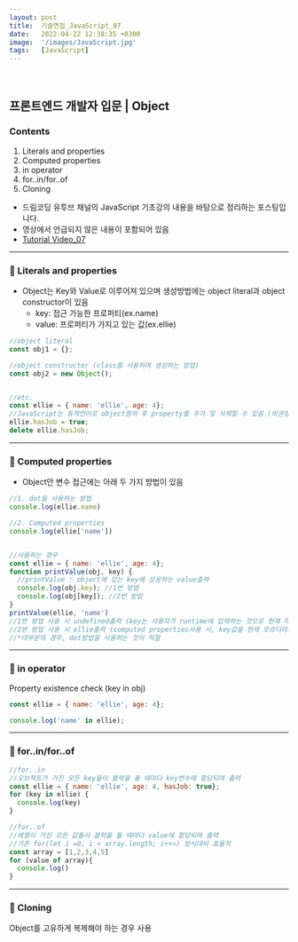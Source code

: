 ```yaml
---
layout: post
title:  기술면접_JavaScript_07
date:   2022-04-22 12:38:35 +0300
image:  '/images/JavaScript.jpg'
tags:   [JavaScript]
---
```

<br/>

## 프론트엔드 개발자 입문 | Object<br/>

### Contents <br/>
1. Literals and properties<br/>
2. Computed properties<br/>
3. in operator<br/>
4. for..in/for..of<br/>
5. Cloning<br/>

* 드림코딩 유투브 채널의 JavaScript 기초강의 내용을 바탕으로 정리하는 포스팅입니다. <br/>
* 영상에서 언급되지 않은 내용이 포함되어 있음<br/>
* [Tutorial Video_07](https://www.youtube.com/watch?v=1Lbr29tzAA8&list=PLv2d7VI9OotTVOL4QmPfvJWPJvkmv6h-2&index=7)<br/>

___

### :bell: Literals and properties <br/>
- Object는 Key와 Value로 이루어져 있으며 생성방법에는 object literal과 object constructor이 있음<br/>
  - key: 접근 가능한 프로퍼티(ex.name)<br/>
  - value: 프로퍼티가 가지고 있는 값(ex.ellie)<br/>

```javascript
//object literal
const obj1 = {};

//object constructor (class를 사용하며 생성하는 방법)
const obj2 = new Object();


//etc. 
const ellie = { name: 'ellie', age: 4};
//JavaScript는 동적언어로 object정의 후 property를 추가 및 삭제할 수 있음 (비권장)
ellie.hasJob = true; 
delete ellie.hasJob; 

```

___

### :bell: Computed properties <br/>
- Object안 변수 접근에는 아래 두 가지 방법이 있음

```javascript
//1. dot을 사용하는 방법
console.log(ellie.name)

//2. Computed properties
console.log(ellie['name'])


//사용하는 경우
const ellie = { name: 'ellie', age: 4};
function printValue(obj, key) {
  //printValue : object에 있는 key에 상응하는 value출력
  console.log(obj.key); //1번 방법
  console.log(obj[key]); //2번 방법
}
printValue(ellie, 'name')
//1번 방법 사용 시 undefined출력 (key는 사용자가 runtime에 입력하는 것으로 현재 미정)
//2번 방법 사용 시 ellie출력 (computed properties사용 시, key값을 현재 모르더라도 값 출력가능)
//*대부분의 경우, dot방법을 사용하는 것이 적절
```

___

### :bell: in operator <br/>
Property existence check (key in obj)<br/>

```javascript
const ellie = { name: 'ellie', age: 4};

console.log('name' in ellie);
```

___

### :bell: for..in/for..of<br/>

```javascript
//for..in
//오브젝트가 가진 모든 key들이 블럭을 돌 때마다 key변수에 할당되며 출력
const ellie = { name: 'ellie', age: 4, hasJob: true};
for (key in ellie) {
  console.log(key)
}

//for..of
//배열이 가진 모든 값들이 블럭을 돌 때마다 value에 할당되며 출력
//기존 for(let i =0; i < array.length; i++>) 방식대비 효율적
const array = [1,2,3,4,5]
for (value of array){
  console.log()
}
```

___

### :bell: Cloning<br/>
Object를 고유하게 복제해야 하는 경우 사용

```javascript
```




